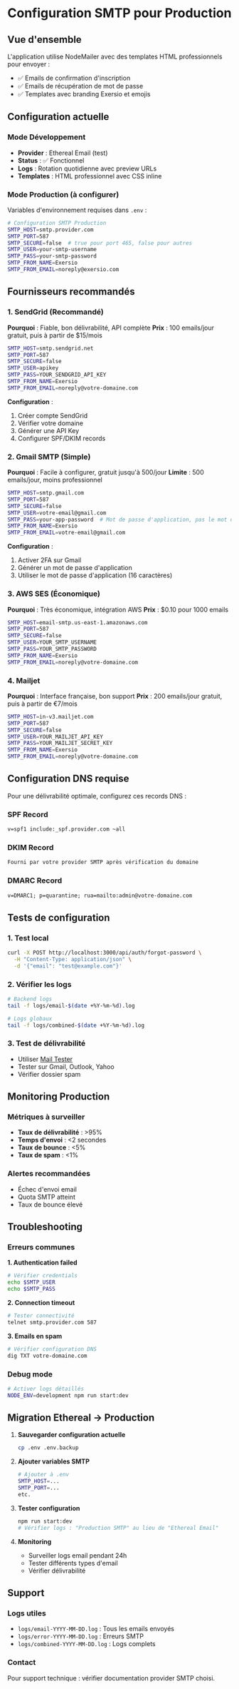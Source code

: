 # Configuration SMTP pour Production

## Vue d'ensemble

L'application utilise NodeMailer avec des templates HTML professionnels pour envoyer :
- ✅ Emails de confirmation d'inscription
- ✅ Emails de récupération de mot de passe  
- ✅ Templates avec branding Exersio et emojis

## Configuration actuelle

### Mode Développement
- **Provider** : Ethereal Email (test)
- **Status** : ✅ Fonctionnel
- **Logs** : Rotation quotidienne avec preview URLs
- **Templates** : HTML professionnel avec CSS inline

### Mode Production (à configurer)
Variables d'environnement requises dans `.env` :

```bash
# Configuration SMTP Production
SMTP_HOST=smtp.provider.com
SMTP_PORT=587
SMTP_SECURE=false  # true pour port 465, false pour autres
SMTP_USER=your-smtp-username
SMTP_PASS=your-smtp-password
SMTP_FROM_NAME=Exersio
SMTP_FROM_EMAIL=noreply@exersio.com
```

## Fournisseurs recommandés

### 1. SendGrid (Recommandé)
**Pourquoi** : Fiable, bon délivrabilité, API complète
**Prix** : 100 emails/jour gratuit, puis à partir de $15/mois

```bash
SMTP_HOST=smtp.sendgrid.net
SMTP_PORT=587
SMTP_SECURE=false
SMTP_USER=apikey
SMTP_PASS=YOUR_SENDGRID_API_KEY
SMTP_FROM_NAME=Exersio
SMTP_FROM_EMAIL=noreply@votre-domaine.com
```

**Configuration** :
1. Créer compte SendGrid
2. Vérifier votre domaine
3. Générer une API Key
4. Configurer SPF/DKIM records

### 2. Gmail SMTP (Simple)
**Pourquoi** : Facile à configurer, gratuit jusqu'à 500/jour
**Limite** : 500 emails/jour, moins professionnel

```bash
SMTP_HOST=smtp.gmail.com
SMTP_PORT=587
SMTP_SECURE=false
SMTP_USER=votre-email@gmail.com
SMTP_PASS=your-app-password  # Mot de passe d'application, pas le mot de passe Gmail
SMTP_FROM_NAME=Exersio
SMTP_FROM_EMAIL=votre-email@gmail.com
```

**Configuration** :
1. Activer 2FA sur Gmail
2. Générer un mot de passe d'application
3. Utiliser le mot de passe d'application (16 caractères)

### 3. AWS SES (Économique)
**Pourquoi** : Très économique, intégration AWS
**Prix** : $0.10 pour 1000 emails

```bash
SMTP_HOST=email-smtp.us-east-1.amazonaws.com
SMTP_PORT=587
SMTP_SECURE=false
SMTP_USER=YOUR_SMTP_USERNAME
SMTP_PASS=YOUR_SMTP_PASSWORD
SMTP_FROM_NAME=Exersio
SMTP_FROM_EMAIL=noreply@votre-domaine.com
```

### 4. Mailjet
**Pourquoi** : Interface française, bon support
**Prix** : 200 emails/jour gratuit, puis à partir de €7/mois

```bash
SMTP_HOST=in-v3.mailjet.com
SMTP_PORT=587
SMTP_SECURE=false
SMTP_USER=YOUR_MAILJET_API_KEY
SMTP_PASS=YOUR_MAILJET_SECRET_KEY
SMTP_FROM_NAME=Exersio
SMTP_FROM_EMAIL=noreply@votre-domaine.com
```

## Configuration DNS requise

Pour une délivrabilité optimale, configurez ces records DNS :

### SPF Record
```txt
v=spf1 include:_spf.provider.com ~all
```

### DKIM Record  
```txt
Fourni par votre provider SMTP après vérification du domaine
```

### DMARC Record
```txt
v=DMARC1; p=quarantine; rua=mailto:admin@votre-domaine.com
```

## Tests de configuration

### 1. Test local
```bash
curl -X POST http://localhost:3000/api/auth/forgot-password \
  -H "Content-Type: application/json" \
  -d '{"email": "test@example.com"}'
```

### 2. Vérifier les logs
```bash
# Backend logs
tail -f logs/email-$(date +%Y-%m-%d).log

# Logs globaux  
tail -f logs/combined-$(date +%Y-%m-%d).log
```

### 3. Test de délivrabilité
- Utiliser [Mail Tester](https://www.mail-tester.com)
- Tester sur Gmail, Outlook, Yahoo
- Vérifier dossier spam

## Monitoring Production

### Métriques à surveiller
- **Taux de délivrabilité** : >95%
- **Temps d'envoi** : <2 secondes  
- **Taux de bounce** : <5%
- **Taux de spam** : <1%

### Alertes recommandées
- Échec d'envoi email
- Quota SMTP atteint
- Taux de bounce élevé

## Troubleshooting

### Erreurs communes

**1. Authentication failed**
```bash
# Vérifier credentials
echo $SMTP_USER
echo $SMTP_PASS
```

**2. Connection timeout**  
```bash
# Tester connectivité
telnet smtp.provider.com 587
```

**3. Emails en spam**
```bash
# Vérifier configuration DNS
dig TXT votre-domaine.com
```

### Debug mode
```bash
# Activer logs détaillés
NODE_ENV=development npm run start:dev
```

## Migration Ethereal → Production

1. **Sauvegarder configuration actuelle**
   ```bash
   cp .env .env.backup
   ```

2. **Ajouter variables SMTP**
   ```bash
   # Ajouter à .env
   SMTP_HOST=...
   SMTP_PORT=...
   etc.
   ```

3. **Tester configuration**
   ```bash
   npm run start:dev
   # Vérifier logs : "Production SMTP" au lieu de "Ethereal Email"
   ```

4. **Monitoring**
   - Surveiller logs email pendant 24h
   - Tester différents types d'email
   - Vérifier délivrabilité

## Support

### Logs utiles
- `logs/email-YYYY-MM-DD.log` : Tous les emails envoyés
- `logs/error-YYYY-MM-DD.log` : Erreurs SMTP
- `logs/combined-YYYY-MM-DD.log` : Logs complets

### Contact
Pour support technique : vérifier documentation provider SMTP choisi.